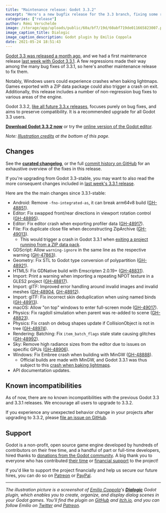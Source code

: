 ```yaml
---
title: "Maintenance release: Godot 3.3.2"
excerpt: "Here's a new bugfix release for the 3.3 branch, fixing some regressions in Godot 3.3.1 (notably some crash conditions) and a handful of other minor issues."
categories: ["release"]
author: Rémi Verschelde
image: /storage/app/uploads/public/60a/bf7/19d/60abf719de011665823007.png
image_caption_title: Dialogic
image_caption_description: Godot plugin by Emilio Coppola
date: 2021-05-24 18:51:43
---
```


[Godot 3.3 was released a month ago](/article/godot-3-3-has-arrived), and we had a first maintenance release [last week with Godot 3.3.1](/article/maintenance-release-godot-3-3-1). A few regressions made their way among the many bug fixes of 3.3.1, so here's another maintenance release to fix them.

Notably, Windows users could experience crashes when baking lightmaps. Games exported with a ZIP data package could also trigger a crash on exit. Additionally, this release includes a number of non-regression bug fixes to various areas of the engine.

Godot 3.3.2, [like all future 3.3.x releases](https://docs.godotengine.org/en/3.3/about/release_policy.html), focuses purely on bug fixes, and aims to preserve compatibility. It is a recommended upgrade for all Godot 3.3 users.

[**Download Godot 3.3.2 now**](/download) or try the [online version of the Godot editor](https://editor.godotengine.org/3.3.2.stable/).

*Note: [Illustration credits](#credits) at the bottom of this page.*

## Changes

See the [**curated changelog**](https://github.com/godotengine/godot/blob/3.3.2-stable/CHANGELOG.md), or the full [commit history on GitHub](https://github.com/godotengine/godot/compare/3.3.1-stable...3.3.2-stable) for an exhaustive overview of the fixes in this release.

If you're upgrading from Godot 3.3-stable, you may want to also read the more consequent changes included in [last week's 3.3.1 release](/article/maintenance-release-godot-3-3-1).

Here are the the main changes since 3.3.1-stable:

- Android: Remove `-fno-integrated-as`, it can break arm64v8 build ([GH-48851](https://github.com/godotengine/godot/pull/48851)).
- Editor: Fix swapped front/rear directions in viewport rotation control ([GH-48895](https://github.com/godotengine/godot/pull/48895)).
- Editor: Fix editor crash when exporting profiler data ([GH-48917](https://github.com/godotengine/godot/pull/48917)).
- File: Fix duplicate close file when deconstructing ZipArchive ([GH-49013](https://github.com/godotengine/godot/pull/49013)).
  * This would trigger a crash in Godot 3.3.1 when [exiting a project running from a ZIP data pack](https://github.com/godotengine/godot/issues/49012).
- GDScript: Allow `warning-ignore` in the same line as the respective warning ([GH-47863](https://github.com/godotengine/godot/pull/47863)).
- Geometry: Fix STL to Godot type conversion of polypartition ([GH-48921](https://github.com/godotengine/godot/pull/48921)).
- HTML5: Fix GDNative build with Emscripten 2.0.19+ ([GH-48831](https://github.com/godotengine/godot/pull/48831)).
- Import: Print a warning when importing a repeating NPOT texture in a GLES2 project ([GH-48817](https://github.com/godotengine/godot/pull/48817)).
- Import: glTF: Improved error handling around invalid images and invalid meshes ([GH-48904](https://github.com/godotengine/godot/pull/48904), [GH-48912](https://github.com/godotengine/godot/pull/48912)).
- Import: glTF: Fix incorrect skin deduplication when using named binds ([GH-48913](https://github.com/godotengine/godot/pull/48913)).
- macOS: Allow "on top" windows to enter full-screen mode ([GH-49017](https://github.com/godotengine/godot/pull/49017)).
- Physics: Fix ragdoll simulation when parent was re-added to scene ([GH-48823](https://github.com/godotengine/godot/pull/48823)).
- Physics: Fix crash on debug shapes update if CollisionObject is not in tree ([GH-48974](https://github.com/godotengine/godot/pull/48974)).
- Rendering: Batching: Fix `item_batch_flags` stale state causing glitches ([GH-48992](https://github.com/godotengine/godot/pull/48992)).
- Sky: Remove high radiance sizes from the editor due to issues on specific GPUs ([GH-48906](https://github.com/godotengine/godot/pull/48906)).
- Windows: Fix Embree crash when building with MinGW ([GH-48888](https://github.com/godotengine/godot/pull/48888)).
  * Official builds are made with MinGW, and Godot 3.3.1 was thus subject to this [crash when baking lightmaps](https://github.com/godotengine/godot/issues/48822).
- API documentation updates.

## Known incompatibilities

As of now, there are no known incompatibilities with the previous Godot 3.3 and 3.3.1 releases. We encourage all users to upgrade to 3.3.2.

If you experience any unexpected behavior change in your projects after upgrading to 3.3.2, please [file an issue on GitHub](https://github.com/godotengine/godot/issues).

## Support

Godot is a non-profit, open source game engine developed by hundreds of contributors on their free time, and a handful of part or full-time developers, hired thanks to [donations from the Godot community](/donate). A big thank you to everyone who has contributed [their time](https://github.com/godotengine/godot/blob/master/AUTHORS.md) or [financial support](https://github.com/godotengine/godot/blob/master/DONORS.md) to the project!

If you'd like to support the project financially and help us secure our future hires, you can do so on [Patreon](https://www.patreon.com/godotengine) or [PayPal](/donate).

---

*The illustration picture is a screenshot of [Emilio Coppola](https://twitter.com/Coppola_Emilio)'s *[**Dialogic**](https://dialogic.coppolaemilio.com/)* Godot plugin, which enables you to create, organize, and display dialog scenes in your Godot games. You'll find the plugin on [GitHub](https://github.com/coppolaemilio/dialogic) and [itch.io](https://coppolaemilio.itch.io/dialogic), and you can follow Emilio on [Twitter](https://twitter.com/Coppola_Emilio) and [Patreon](https://www.patreon.com/coppolaemilio).*
